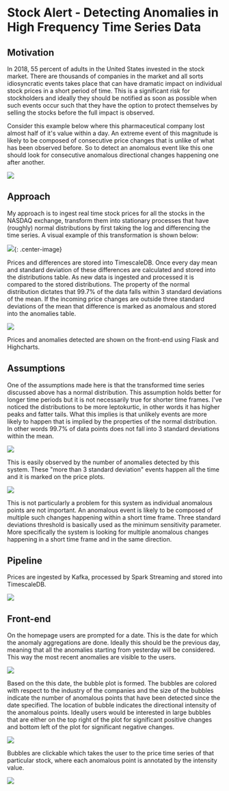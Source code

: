 # Stock Alert - Detecting Anomalies in High Frequency Time Series Data

## Motivation
In 2018, 55 percent of adults in the United States invested in the stock market. There are thousands of companies in the market and all sorts idiosyncratic events takes place that can have dramatic impact on individual stock prices in a short period of time. This is a significant risk for stockholders and ideally they should be notified as soon as possible when such events occur such that they have the option to protect themselves by selling the stocks before the full impact is observed.

Consider this example below where this pharmaceutical company lost almost half of it's value within a day. An extreme event of this magnitude is likely to be composed of consecutive price changes that is unlike of what has been observed before. So to detect an anomalous event like this one should look for consecutive anomalous directional changes happening one after another. 


![](readme_images/stock_anomaly_example_aclaris.jpeg)

## Approach
My approach is to ingest real time stock prices for all the stocks in the NASDAQ exchange, transform them into stationary processes that have (roughly) normal distributions by first taking the log and differencing the time series. A  visual example of this transformation is shown below:

![](readme_images/time_series_transformation.jpeg){: .center-image}

Prices and differences are stored into TimescaleDB. Once every day mean and standard deviation of these differences are calculated and stored into the distributions table. As new data is ingested and processed it is compared to the stored distributions. The property of the normal distribution dictates that 99.7% of the data falls within 3 standard deviations of the mean. If the incoming price changes are outside three standard deviations of the mean that difference is marked as anomalous and stored into the anomalies table.

![](readme_images/normal_distribution.jpeg)

Prices and anomalies detected are shown on the front-end using Flask and Highcharts. 

## Assumptions
One of the assumptions made here is that the transformed time series discussed above has a normal distribution. This assumption holds better for longer time periods but it is not necessarily true for shorter time frames. I've noticed the distributions to be more leptokurtic, in other words it has higher peaks and fatter tails. What this implies is that unlikely events are more likely to happen that is implied by the properties of the normal distribution. In other words 99.7% of data points does not fall into 3 standard deviations within the mean. 

![](readme_images/fat_tailed_distributions.jpg)

This is easily observed by the number of anomalies detected by this system. These "more than 3 standard deviation" events happen all the time and it is marked on the price plots. 

![](readme_images/multiple_anomalies.jpg)

This is not particularly a problem for this system as individual anomalous points are not important. An anomalous event is likely to be composed of multiple such changes happening within a short time frame. Three standard deviations threshold is basically used as the minimum sensitivity parameter. More specifically the system is looking for multiple anomalous changes happening in a short time frame and in the same direction. 

## Pipeline
Prices are ingested by Kafka, processed by Spark Streaming and stored into TimescaleDB.

![](readme_images/pipeline.jpg)

## Front-end

On the homepage users are prompted for a date. This is the date for which the anomaly aggregations are done. Ideally this should be the previous day, meaning that all the anomalies starting from yesterday will be considered. This way the most recent anomalies are visible to the users. 

![](readme_images/homepage.jpg)

Based on the this date, the bubble plot is formed. The bubbles are colored with respect to the industry of the companies and the size of the bubbles indicate the number of anomalous points that have been detected since the date specified. The location of bubble indicates the directional intensity of the anomalous points. Ideally users would be interested in large bubbles that are either on the top right of the plot for significant positive changes and bottom left of the plot for significant negative changes. 

![](readme_images/anomaly_bubbles.jpg)

Bubbles are clickable which takes the user to the price time series of that particular stock, where each anomalous point is annotated by the intensity value. 

![](readme_images/price_time_series.jpg)







